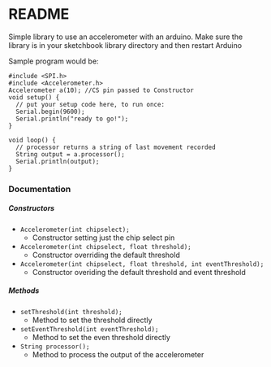 # README

Simple library to use an accelerometer with an arduino. Make sure the library is in your sketchbook library directory and then restart Arduino

Sample program would be:

```
#include <SPI.h>
#include <Accelerometer.h>
Accelerometer a(10); //CS pin passed to Constructor
void setup() {
  // put your setup code here, to run once:
  Serial.begin(9600);
  Serial.println("ready to go!");
}

void loop() {
  // processor returns a string of last movement recorded
  String output = a.processor();
  Serial.println(output);
}
```

### Documentation

##### Constructors

* `Accelerometer(int chipselect);`
	* Constructor setting just the chip select pin
* `Accelerometer(int chipselect, float threshold);`
	* Constructor overriding the default threshold
* `Accelerometer(int chipselect, float threshold, int eventThreshold);`
	* Constructor overiding the default threshold and event threshold

##### Methods

* `setThreshold(int threshold);`
	* Method to set the threshold directly
* `setEventThreshold(int eventThreshold);`
	* Method to set the even threshold directly
* `String processor();`
	* Method to process the output of the accelerometer

